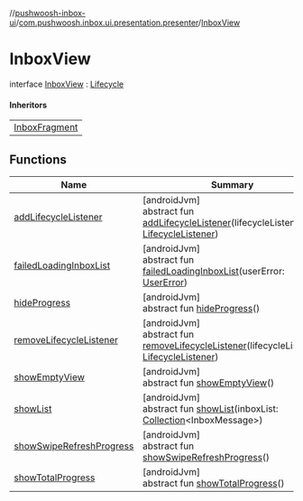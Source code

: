 //[pushwoosh-inbox-ui](../../../index.md)/[com.pushwoosh.inbox.ui.presentation.presenter](../index.md)/[InboxView](index.md)

# InboxView

interface [InboxView](index.md) : [Lifecycle](../../com.pushwoosh.inbox.ui.presentation.lifecycle/-lifecycle/index.md)

#### Inheritors

| |
|---|
| [InboxFragment](../../com.pushwoosh.inbox.ui.presentation.view.fragment/-inbox-fragment/index.md) |

## Functions

| Name | Summary |
|---|---|
| [addLifecycleListener](../../com.pushwoosh.inbox.ui.presentation.lifecycle/-lifecycle/add-lifecycle-listener.md) | [androidJvm]<br>abstract fun [addLifecycleListener](../../com.pushwoosh.inbox.ui.presentation.lifecycle/-lifecycle/add-lifecycle-listener.md)(lifecycleListener: [LifecycleListener](../../com.pushwoosh.inbox.ui.presentation.lifecycle/-lifecycle-listener/index.md)) |
| [failedLoadingInboxList](failed-loading-inbox-list.md) | [androidJvm]<br>abstract fun [failedLoadingInboxList](failed-loading-inbox-list.md)(userError: [UserError](../../com.pushwoosh.inbox.ui.presentation.data/-user-error/index.md)) |
| [hideProgress](hide-progress.md) | [androidJvm]<br>abstract fun [hideProgress](hide-progress.md)() |
| [removeLifecycleListener](../../com.pushwoosh.inbox.ui.presentation.lifecycle/-lifecycle/remove-lifecycle-listener.md) | [androidJvm]<br>abstract fun [removeLifecycleListener](../../com.pushwoosh.inbox.ui.presentation.lifecycle/-lifecycle/remove-lifecycle-listener.md)(lifecycleListener: [LifecycleListener](../../com.pushwoosh.inbox.ui.presentation.lifecycle/-lifecycle-listener/index.md)) |
| [showEmptyView](show-empty-view.md) | [androidJvm]<br>abstract fun [showEmptyView](show-empty-view.md)() |
| [showList](show-list.md) | [androidJvm]<br>abstract fun [showList](show-list.md)(inboxList: [Collection](https://kotlinlang.org/api/latest/jvm/stdlib/kotlin-stdlib/kotlin.collections/-collection/index.html)&lt;InboxMessage&gt;) |
| [showSwipeRefreshProgress](show-swipe-refresh-progress.md) | [androidJvm]<br>abstract fun [showSwipeRefreshProgress](show-swipe-refresh-progress.md)() |
| [showTotalProgress](show-total-progress.md) | [androidJvm]<br>abstract fun [showTotalProgress](show-total-progress.md)() |
